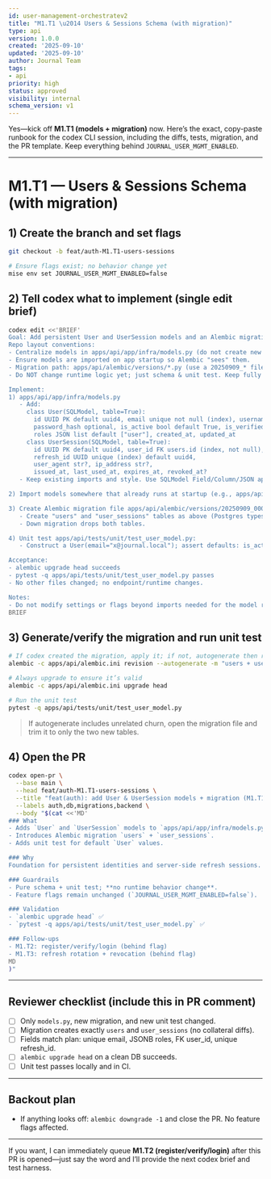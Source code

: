 ```yaml
---
id: user-management-orchestratev2
title: "M1.T1 \u2014 Users & Sessions Schema (with migration)"
type: api
version: 1.0.0
created: '2025-09-10'
updated: '2025-09-10'
author: Journal Team
tags:
- api
priority: high
status: approved
visibility: internal
schema_version: v1
---
```


Yes—kick off **M1.T1 (models + migration)** now. Here’s the exact, copy-paste runbook for the codex CLI session, including the diffs, tests, migration, and the PR template. Keep everything behind `JOURNAL_USER_MGMT_ENABLED`.

---

# M1.T1 — Users & Sessions Schema (with migration)

## 1) Create the branch and set flags

```bash
git checkout -b feat/auth-M1.T1-users-sessions

# Ensure flags exist; no behavior change yet
mise env set JOURNAL_USER_MGMT_ENABLED=false
```

## 2) Tell codex what to implement (single edit brief)

```bash
codex edit <<'BRIEF'
Goal: Add persistent User and UserSession models and an Alembic migration; add a tiny unit test.
Repo layout conventions:
- Centralize models in apps/api/app/infra/models.py (do not create new files unless needed).
- Ensure models are imported on app startup so Alembic "sees" them.
- Migration path: apps/api/alembic/versions/*.py (use a 20250909_* filename).
- Do NOT change runtime logic yet; just schema & unit test. Keep fully compatible with current code while flag stays off.

Implement:
1) apps/api/app/infra/models.py
   - Add:
     class User(SQLModel, table=True):
       id UUID PK default uuid4, email unique not null (index), username optional (index),
       password_hash optional, is_active bool default True, is_verified bool default False,
       roles JSON list default ["user"], created_at, updated_at
     class UserSession(SQLModel, table=True):
       id UUID PK default uuid4, user_id FK users.id (index, not null),
       refresh_id UUID unique (index) default uuid4,
       user_agent str?, ip_address str?,
       issued_at, last_used_at, expires_at, revoked_at?
   - Keep existing imports and style. Use SQLModel Field/Column/JSON appropriately.

2) Import models somewhere that already runs at startup (e.g., apps/api/app/__init__.py or main app module) to register them for Alembic autogenerate.

3) Create Alembic migration file apps/api/alembic/versions/20250909_0001_users_sessions.py:
   - Create "users" and "user_sessions" tables as above (Postgres types; JSONB for roles).
   - Down migration drops both tables.

4) Unit test apps/api/tests/unit/test_user_model.py:
   - Construct a User(email="x@journal.local"); assert defaults: is_active True, is_verified False, "user" in roles.

Acceptance:
- alembic upgrade head succeeds
- pytest -q apps/api/tests/unit/test_user_model.py passes
- No other files changed; no endpoint/runtime changes.

Notes:
- Do not modify settings or flags beyond imports needed for the model registration.
BRIEF
```

## 3) Generate/verify the migration and run unit test

```bash
# If codex created the migration, apply it; if not, autogenerate then review:
alembic -c apps/api/alembic.ini revision --autogenerate -m "users + user_sessions" || true

# Always upgrade to ensure it’s valid
alembic -c apps/api/alembic.ini upgrade head

# Run the unit test
pytest -q apps/api/tests/unit/test_user_model.py
```

> If autogenerate includes unrelated churn, open the migration file and trim it to only the two new tables.

## 4) Open the PR

```bash
codex open-pr \
  --base main \
  --head feat/auth-M1.T1-users-sessions \
  --title "feat(auth): add User & UserSession models + migration (M1.T1)" \
  --labels auth,db,migrations,backend \
  --body "$(cat <<'MD'
### What
- Adds `User` and `UserSession` models to `apps/api/app/infra/models.py`.
- Introduces Alembic migration `users` + `user_sessions`.
- Adds unit test for default `User` values.

### Why
Foundation for persistent identities and server-side refresh sessions.

### Guardrails
- Pure schema + unit test; **no runtime behavior change**.
- Feature flags remain unchanged (`JOURNAL_USER_MGMT_ENABLED=false`).

### Validation
- `alembic upgrade head` ✅
- `pytest -q apps/api/tests/unit/test_user_model.py` ✅

### Follow-ups
- M1.T2: register/verify/login (behind flag)
- M1.T3: refresh rotation + revocation (behind flag)
MD
)"
```

---

## Reviewer checklist (include this in PR comment)

* [ ] Only `models.py`, new migration, and new unit test changed.
* [ ] Migration creates exactly `users` and `user_sessions` (no collateral diffs).
* [ ] Fields match plan: unique email, JSONB roles, FK user\_id, unique refresh\_id.
* [ ] `alembic upgrade head` on a clean DB succeeds.
* [ ] Unit test passes locally and in CI.

---

## Backout plan

* If anything looks off: `alembic downgrade -1` and close the PR. No feature flags affected.

---

If you want, I can immediately queue **M1.T2 (register/verify/login)** after this PR is opened—just say the word and I’ll provide the next codex brief and test harness.

